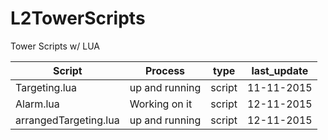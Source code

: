 # L2TowerScripts
Tower Scripts w/ LUA

| Script | Process | type | last_update | 
| --- | --- | --- | --- |
| Targeting.lua | up and running | script | 11-11-2015
| Alarm.lua | Working on it | script | 12-11-2015
| arrangedTargeting.lua | up and running | script | 12-11-2015
